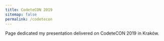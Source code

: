 ```yaml
---
title: CodeteCON 2019
sitemap: false
permalink: /codetecon
---
```


Page dedicated my presentation delivered on CodeteCON 2019 in Kraków.

